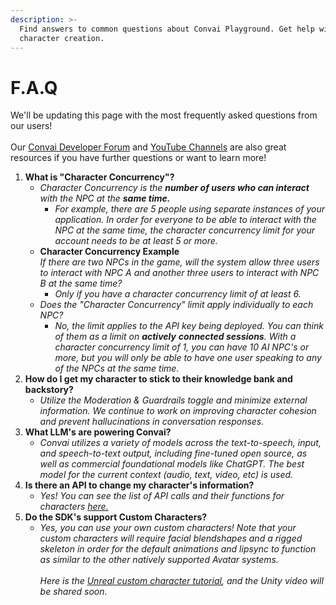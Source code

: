 ```yaml
---
description: >-
  Find answers to common questions about Convai Playground. Get help with AI
  character creation.
---
```


# F.A.Q

We'll be updating this page with the most frequently asked questions from our users! \
\
Our [Convai Developer Forum](https://forum.convai.com/) and [YouTube Channels](https://www.youtube.com/@convai) are also great resources if you have further questions or want to learn more!

1. **What is "Character Concurrency"?**
   * _Character Concurrency is the **number of users who can interact** with the NPC at the **same time.**_&#x20;
     * _For example, there are 5 people using separate instances of your application. In order for everyone to be able to interact with the NPC at the same time, the character concurrency limit for your account needs to be at least 5 or more._
   * **Character Concurrency Example**\
     _If there are two NPCs in the game, will the system allow three users to interact with NPC A and another three users to interact with NPC B at the same time?_&#x20;
     * _Only if you have a character concurrency limit of at least 6._
   * _Does the "Character Concurrency" limit apply individually to each NPC?_
     * _No, the limit applies to the API key being deployed. You can think of them as a limit on **actively**_ _**connected sessions**. With a character concurrency limit of 1, you can have 10 AI NPC's or more, but you will only be able to have one user speaking to any of the NPCs at the same time._
2. **How do I get my character to stick to their knowledge bank and backstory?**
   * _Utilize the Moderation & Guardrails toggle and minimize external information. We continue to work on improving character cohesion and prevent hallucinations in conversation responses._
3. **What LLM's are powering Convai?**
   * _Convai utilizes a variety of models across the text-to-speech, input, and speech-to-text output, including fine-tuned open source, as well as commercial foundational models like ChatGPT. The best model for the current context (audio, text, video, etc) is used._
4. **Is there an API to change my character's information?**
   * _Yes! You can see the list of API calls and their functions for characters_ [_here._](https://docs.convai.com/api-docs/reference/core-api-reference/character-tool-api/character-api)
5. **Do the SDK's support Custom Characters?**
   * _Yes, you can use your own custom characters! Note that your custom characters will require facial blendshapes and a rigged skeleton in order for the default animations and lipsync to function as similar to the other natively supported Avatar systems._\
     \
     _Here is the_ [_Unreal custom character tutorial_](https://www.youtube.com/watch?v=69ueqmUShq4)_, and the Unity video will be shared soon._
